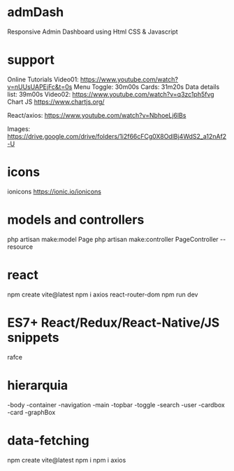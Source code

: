# admDash
Responsive Admin Dashboard using Html CSS &amp; Javascript

# support
Online Tutorials
Video01: https://www.youtube.com/watch?v=nUUsUAPEjFc&t=0s
Menu Toggle: 30m00s
Cards: 31m20s
Data details list: 39m00s
Video02: https://www.youtube.com/watch?v=q3zc1ph5fvg
Chart JS
https://www.chartjs.org/

React/axios: https://www.youtube.com/watch?v=NbhoeLj6lBs


Images: https://drive.google.com/drive/folders/1i2f66cFCg0X8OdlBj4WdS2_a12nAf2-U

# icons
ionicons
https://ionic.io/ionicons


# models and controllers
php artisan make:model Page
php artisan make:controller PageController --resource


# react
npm create vite@latest
npm i axios react-router-dom
npm run dev


# ES7+ React/Redux/React-Native/JS snippets
rafce

# hierarquia

-body
-container
-navigation
-main
-topbar
-toggle
-search
-user
-cardbox
-card
-graphBox


# data-fetching
npm create vite@latest
npm i
npm i axios

